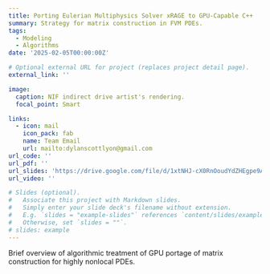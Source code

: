 ```yaml
---
title: Porting Eulerian Multiphysics Solver xRAGE to GPU-Capable C++
summary: Strategy for matrix construction in FVM PDEs.
tags:
  - Modeling
  - Algorithms
date: '2025-02-05T00:00:00Z'

# Optional external URL for project (replaces project detail page).
external_link: ''

image:
  caption: NIF indirect drive artist's rendering.
  focal_point: Smart

links:
  - icon: mail
    icon_pack: fab
    name: Team Email
    url: mailto:dylanscottlyon@gmail.com
url_code: ''
url_pdf: ''
url_slides: 'https://drive.google.com/file/d/1xtNHJ-cX0RnOoudYdZHEgpe9APdiwYVY/view?usp=sharing'
url_video: ''

# Slides (optional).
#   Associate this project with Markdown slides.
#   Simply enter your slide deck's filename without extension.
#   E.g. `slides = "example-slides"` references `content/slides/example-slides.md`.
#   Otherwise, set `slides = ""`.
# slides: example
---
```


  Brief overview of algorithmic treatment of GPU portage of matrix construction for highly nonlocal PDEs.
